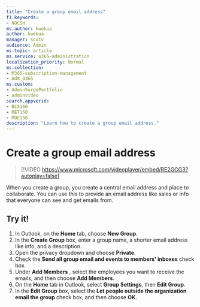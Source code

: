 ```yaml
---
title: "Create a group email address"
f1.keywords:
- NOCSH
ms.author: kwekua
author: kwekua
manager: scotv
audience: Admin
ms.topic: article
ms.service: o365-administration
localization_priority: Normal
ms.collection: 
- M365-subscription-management 
- Adm_O365
ms.custom: 
- AdminSurgePortfolio
- adminvideo
search.appverid:
- BCS160
- MET150
- MOE150
description: "Learn how to create a group email address."
---
```


# Create a group email address

> [!VIDEO https://www.microsoft.com/videoplayer/embed/RE2GCG3?autoplay=false]

When you create a group, you create a central email address and place to collaborate. You can use this to provide an email address like sales or info that everyone can see and get emails from.

## Try it!

1. In Outlook, on the  **Home** tab, choose  **New Group**.
2. In the  **Create Group**  box, enter a group name, a shorter email address like info, and a description.
3. Open the privacy dropdown and choose  **Private**.
4. Check the  **Send all group email and events to members' inboxes**  check box.
5. Under  **Add Members** , select the employees you want to receive the emails, and then choose  **Add Members**.
6. On the  **Home**  tab in Outlook, select  **Group Settings**, then **Edit Group**.
7. In the  **Edit Group**  box, select the  **Let people outside the organization email the group**  check box, and then choose  **OK**.